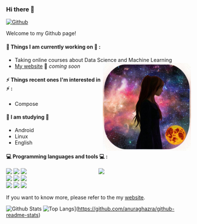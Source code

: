 ### Hi there 👋
[![Github](https://img.shields.io/badge/-Github-000?style=flat&logo=Github&logoColor=white)](https://github.com/Flymetwothemoon)
 
Welcome to my Github page!
 

 

#### 🌱 Things I am currently working on 🌱 : 
- Taking online courses about Data Science and Machine Learning 
- [My website](http://flymetothemoon.cn/) 🚀 *coming soon*
  <img align="right" alt="img" src="https://github.com/zhanglina94/zhanglina94/blob/main/img/pic.jpg" width="50%" height="auto" />

#### ⚡ Things recent ones I'm interested in ⚡ : 
- Compose
#### 🌻 I am studying 🌻
- Android
- Linux
- English
#### :computer: Programming languages and tools :computer: : 
<p>
<img width="50%" align="right" src="https://github-readme-stats.vercel.app/api?username=Flymetwothemoon&show_icons=true&hide_border=true" />
<code><img width="10%" src="https://www.vectorlogo.zone/logos/ubuntu/ubuntu-ar21.svg"></code>
<code><img width="10%" src="https://www.vectorlogo.zone/logos/python/python-ar21.svg"></code>
<code><img width="10%" src="https://www.vectorlogo.zone/logos/tensorflow/tensorflow-ar21.svg"></code>
<br />
<code><img width="10%" src="https://www.vectorlogo.zone/logos/git-scm/git-scm-ar21.svg"></code>
<code><img width="10%" src="https://www.vectorlogo.zone/logos/virtualbox/virtualbox-ar21.svg"></code>
<code><img width="10%" src="https://www.vectorlogo.zone/logos/visualstudio_code/visualstudio_code-ar21.svg"></code>
<br />
<code><img width="10%" src="https://www.vectorlogo.zone/logos/reactjs/reactjs-ar21.svg"></code>
<code><img width="10%" src="https://www.vectorlogo.zone/logos/w3_css/w3_css-ar21.svg"></code>
<code><img width="10%" src="https://www.vectorlogo.zone/logos/broccolijs/broccolijs-ar21.svg"></code>
</p>

If you want to know more, please refer to the my [website](http://flymetothemoon.cn/).

![Github Stats](https://github-readme-stats.vercel.app/api?username=Flymetwothemoon&show_icons=true&theme=dark&count_private=true)
 ![Top Langs](https://github-readme-stats.vercel.app/api/top-langs/?username=Flymetwothemoon)](https://github.com/anuraghazra/github-readme-stats)





